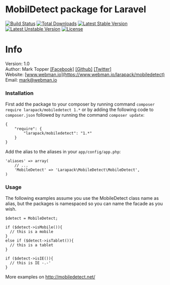 # MobilDetect package for Laravel

[![Build Status](https://travis-ci.org/larapack/laravel-mobiledetect.svg)](https://travis-ci.org/larapack/laravel-mobiledetect)
[![Total Downloads](https://poser.pugx.org/larapack/mobiledetect/downloads.svg)](https://packagist.org/packages/larapack/mobiledetect)
[![Latest Stable Version](https://poser.pugx.org/larapack/mobiledetect/v/stable.svg)](https://packagist.org/packages/larapack/mobiledetect)
[![Latest Unstable Version](https://poser.pugx.org/larapack/mobiledetect/v/unstable.svg)](https://packagist.org/packages/larapack/mobiledetect)
[![License](https://poser.pugx.org/larapack/mobiledetect/license.svg)](https://packagist.org/packages/larapack/mobiledetect)

Info
====================

Version: 1.0    
Author: Mark Topper [[Facebook]](https://www.facebook.com/marktopper) [[Github]](https://github.com/marktopper) [[Twitter]](https://www.twitter.com/webmanio/)    
Website: [www.webman.io](https://www.webman.io/larapack/mobiledetect)   
Email: [mark@webman.io](mailto:mark@webman.io)

### Installation

First add the package to your composer by running command `composer require larapack/mobiledetect 1.*` or by adding the following code to `composer.json` followed by running the command `composer update`:
```
{
    "require": {
        "larapack/mobiledetect": "1.*"
    }
}
```

Add the alias to the aliases in your `app/config/app.php`:
```
'aliases' => array(
    // ...
    'MobileDetect' => 'Larapack\MobileDetect\MobileDetect',
)
```

### Usage

The following examples assume you use the MobileDetect class name as alias, but the packages is namespaced so you can name the facade as you wish.

```
$detect = MobileDetect;

if ($detect->isMobile()){
  // this is a mobile
}
else if ($detect->isTablet()){
  // this is a tablet
}

if ($detect->isIE()){
  // this is IE -.-'
}
```

More examples on http://mobiledetect.net/
